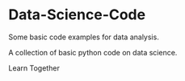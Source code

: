 # Data-Science-Code
Some basic code examples for data analysis.

A collection of basic python code on data science.

Learn Together
